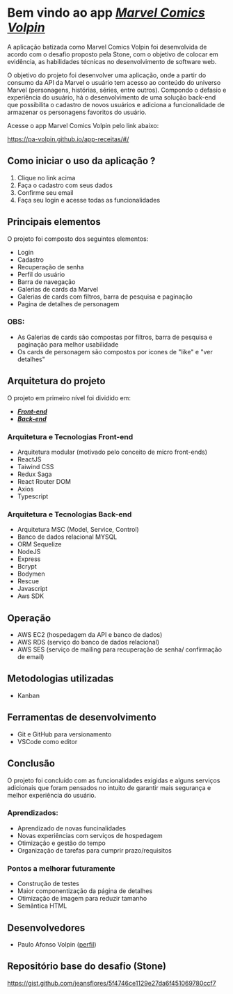 # Bem vindo ao app [***Marvel Comics Volpin***](https://pa-volpin.github.io/app-receitas/#/)

A aplicação batizada como Marvel Comics Volpin foi desenvolvida de acordo com o desafio proposto pela Stone, com o objetivo de colocar em evidência, as habilidades técnicas no desenvolvimento de software web.

O objetivo do projeto foi desenvolver uma aplicação, onde a partir do consumo da API da Marvel o usuário tem acesso ao conteúdo do universo Marvel (personagens, histórias, séries, entre outros). Compondo o defasio e experiência do usuário, há o desenvolvimento de uma solução back-end que possibilita o cadastro de novos usuários e adiciona a funcionalidade de armazenar os personagens favoritos do usuário.

Acesse o app Marvel Comics Volpin pelo link abaixo:

https://pa-volpin.github.io/app-receitas/#/

## Como iniciar o uso da aplicação ?

1. Clique no link acima
2. Faça o cadastro com seus dados
3. Confirme seu email
4. Faça seu login e acesse todas as funcionalidades 

## Principais elementos

O projeto foi composto dos seguintes elementos:

- Login
- Cadastro
- Recuperação de senha
- Perfil do usuário
- Barra de navegação
- Galerias de cards da Marvel
- Galerias de cards com filtros, barra de pesquisa e paginação
- Pagina de detalhes de personagem

### OBS: 
- As Galerias de cards são compostas por filtros, barra de pesquisa e paginação para melhor usabilidade
- Os cards de personagem são compostos por icones de "like" e "ver detalhes"

## Arquitetura do projeto

O projeto em primeiro nível foi dividido em:

- [***Front-end***](https://github.com/pa-volpin/marvel-case-fe)
- [***Back-end***](https://github.com/pa-volpin/marvel-case-be)

### Arquitetura e Tecnologias Front-end

- Arquitetura modular (motivado pelo conceito de micro front-ends)
- ReactJS
- Taiwind CSS
- Redux Saga
- React Router DOM
- Axios
- Typescript

### Arquitetura e Tecnologias Back-end

- Arquitetura MSC (Model, Service, Control)
- Banco de dados relacional MYSQL
- ORM Sequelize
- NodeJS
- Express
- Bcrypt
- Bodymen
- Rescue
- Javascript
- Aws SDK

## Operação

- AWS EC2 (hospedagem da API e banco de dados)
- AWS RDS (serviço do banco de dados relacional)
- AWS SES (serviço de mailing para recuperação de senha/ confirmação de email)

## Metodologias utilizadas

- Kanban

## Ferramentas de desenvolvimento

- Git e GitHub para versionamento
- VSCode como editor

## Conclusão

O projeto foi concluído com as funcionalidades exigidas e alguns serviços adicionais que foram pensados no intuito de garantir mais segurança e melhor experiência do usuário.

### Aprendizados:
- Aprendizado de novas funcinalidades
- Novas experiências com serviços de hospedagem
- Otimização e gestão do tempo
- Organização de tarefas para cumprir prazo/requisitos

### Pontos a melhorar futuramente
- Construção de testes
- Maior componentização da página de detalhes
- Otimização de imagem  para reduzir tamanho
- Semântica HTML

## Desenvolvedores

- Paulo Afonso Volpin ([perfil](https://github.com/pa-volpin))

## Repositório base do desafio (Stone)

https://gist.github.com/jeansflores/5f4746ce1129e27da6f451069780ccf7

